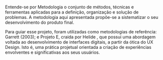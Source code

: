 Entende-se por Metodologia o conjunto de métodos, técnicas e ferramentas aplicadas para a definição, organização e solução de problemas. A metodologia aqui apresentada propõe-se a sistematizar o seu desenvolvimento do produto final.

Para guiar esse projeto, foram utilizadas como metodologias de referência: Garrett (2003); e Projeto E,  craida por Helide , que possui uma abordagem voltada ao desenvolvimento de interfaces digitais, a partir da ótica do UX Design. Isto é, uma prática projetual orientada a criação de experiências envolventes e significativas aos seus usuários.